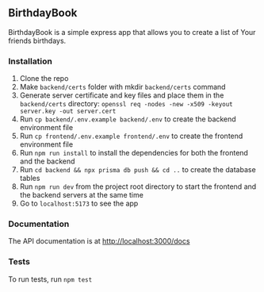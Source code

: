 ## BirthdayBook

BirthdayBook is a simple express app that allows you to create a list of Your friends birthdays.

### Installation

1. Clone the repo
2. Make `backend/certs` folder with mkdir `backend/certs` command
3. Generate server certificate and key files and place them in the `backend/certs` directory: `openssl req -nodes -new -x509 -keyout server.key -out server.cert`
4. Run `cp backend/.env.example backend/.env` to create the backend environment file
5. Run `cp frontend/.env.example frontend/.env` to create the frontend environment file
6. Run `npm run install` to install the dependencies for both the frontend and the backend
7. Run `cd backend && npx prisma db push && cd ..` to create the database tables
8. Run `npm run dev` from the project root directory to start the frontend and the backend servers at the same time
9. Go to `localhost:5173` to see the app

### Documentation

The API documentation is at [http://localhost:3000/docs](http://localhost:3000/docs)

### Tests

To run tests, run `npm test`

